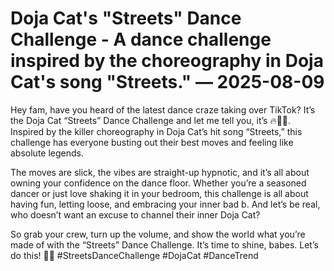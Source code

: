 # Doja Cat's "Streets" Dance Challenge - A dance challenge inspired by the choreography in Doja Cat's song "Streets." — 2025-08-09

Hey fam, have you heard of the latest dance craze taking over TikTok? It’s the Doja Cat “Streets” Dance Challenge and let me tell you, it’s 🔥🕺💃. Inspired by the killer choreography in Doja Cat’s hit song “Streets,” this challenge has everyone busting out their best moves and feeling like absolute legends.

The moves are slick, the vibes are straight-up hypnotic, and it’s all about owning your confidence on the dance floor. Whether you’re a seasoned dancer or just love shaking it in your bedroom, this challenge is all about having fun, letting loose, and embracing your inner bad b. And let’s be real, who doesn’t want an excuse to channel their inner Doja Cat?

So grab your crew, turn up the volume, and show the world what you’re made of with the “Streets” Dance Challenge. It’s time to shine, babes. Let’s do this! 💫🎶 #StreetsDanceChallenge #DojaCat #DanceTrend